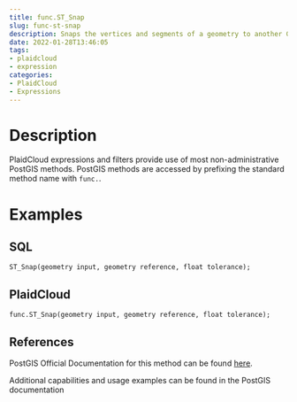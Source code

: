 ```yaml
---
title: func.ST_Snap
slug: func-st-snap
description: Snaps the vertices and segments of a geometry to another Geometry's vertices
date: 2022-01-28T13:46:05
tags:
- plaidcloud
- expression
categories:
- PlaidCloud
- Expressions
---
```



# Description


PlaidCloud expressions and filters provide use of most non-administrative PostGIS methods. PostGIS methods are accessed by prefixing the standard method name with `func.`.



# Examples


## SQL



```
ST_Snap(geometry input, geometry reference, float tolerance);
```


## PlaidCloud



```
func.ST_Snap(geometry input, geometry reference, float tolerance);
```


## References


PostGIS Official Documentation for this method can be found [here](https://postgis.net/docs/manual-3.1/ST_Snap.html).



Additional capabilities and usage examples can be found in the PostGIS documentation

